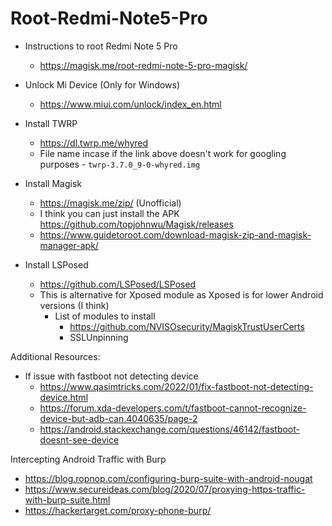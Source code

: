 # Root-Redmi-Note5-Pro
- Instructions to root Redmi Note 5 Pro
  - https://magisk.me/root-redmi-note-5-pro-magisk/

- Unlock Mi Device (Only for Windows)
  - https://www.miui.com/unlock/index_en.html

- Install TWRP
  - https://dl.twrp.me/whyred
  - File name incase if the link above doesn't work for googling purposes - `twrp-3.7.0_9-0-whyred.img`

- Install Magisk
  - https://magisk.me/zip/  (Unofficial)
  - I think you can just install the APK https://github.com/topjohnwu/Magisk/releases
  - https://www.guidetoroot.com/download-magisk-zip-and-magisk-manager-apk/

- Install LSPosed
  - https://github.com/LSPosed/LSPosed
  - This is alternative for Xposed module as Xposed is for lower Android versions (I think)
    - List of modules to install
      - https://github.com/NVISOsecurity/MagiskTrustUserCerts
      - SSLUnpinning

Additional Resources:
- If issue with fastboot not detecting device
  - https://www.qasimtricks.com/2022/01/fix-fastboot-not-detecting-device.html
  - https://forum.xda-developers.com/t/fastboot-cannot-recognize-device-but-adb-can.4040635/page-2
  - https://android.stackexchange.com/questions/46142/fastboot-doesnt-see-device

Intercepting Android Traffic with Burp
  - https://blog.ropnop.com/configuring-burp-suite-with-android-nougat
  - https://www.secureideas.com/blog/2020/07/proxying-https-traffic-with-burp-suite.html
  - https://hackertarget.com/proxy-phone-burp/
